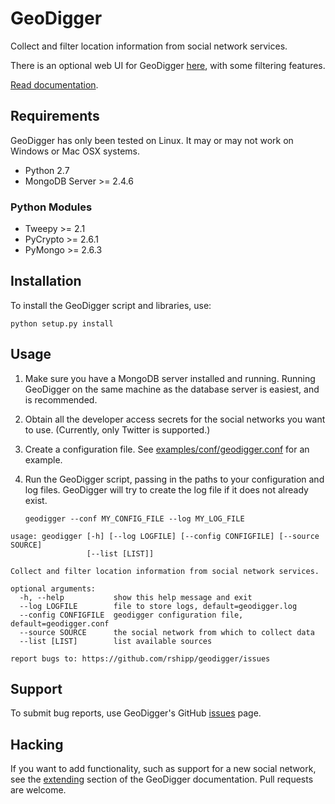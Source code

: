 GeoDigger
=========

Collect and filter location information from social network services.

There is an optional web UI for GeoDigger
[here](https://github.com/rshipp/geodigger-ui), with some filtering
features.

[Read documentation](docs/index.md).

## Requirements

GeoDigger has only been tested on Linux. It may or may not work on
Windows or Mac OSX systems.

* Python 2.7
* MongoDB Server >= 2.4.6

### Python Modules

* Tweepy >= 2.1
* PyCrypto >= 2.6.1
* PyMongo >= 2.6.3

## Installation

To install the GeoDigger script and libraries, use:

    python setup.py install

## Usage

1. Make sure you have a MongoDB server installed and running. Running
   GeoDigger on the same machine as the database server is easiest, and
   is recommended.

2. Obtain all the developer access secrets for the social networks you want to
   use. (Currently, only Twitter is supported.)

3. Create a configuration file. See
   [examples/conf/geodigger.conf](examples/conf/geodigger.conf) for an
   example.

4. Run the GeoDigger script, passing in the paths to your configuration
   and log files. GeoDigger will try to create the log file if it does
   not already exist.

    `geodigger --conf MY_CONFIG_FILE --log MY_LOG_FILE`

```
usage: geodigger [-h] [--log LOGFILE] [--config CONFIGFILE] [--source SOURCE]
                 [--list [LIST]]

Collect and filter location information from social network services.

optional arguments:
  -h, --help           show this help message and exit
  --log LOGFILE        file to store logs, default=geodigger.log
  --config CONFIGFILE  geodigger configuration file, default=geodigger.conf
  --source SOURCE      the social network from which to collect data
  --list [LIST]        list available sources

report bugs to: https://github.com/rshipp/geodigger/issues
```


## Support

To submit bug reports, use GeoDigger's GitHub
[issues](https://github.com/rshipp/geodigger/issues) page.

## Hacking

If you want to add functionality, such as support for a new social
network, see the [extending](docs/geodigger.md#extending) section of the
GeoDigger documentation. Pull requests are welcome.
